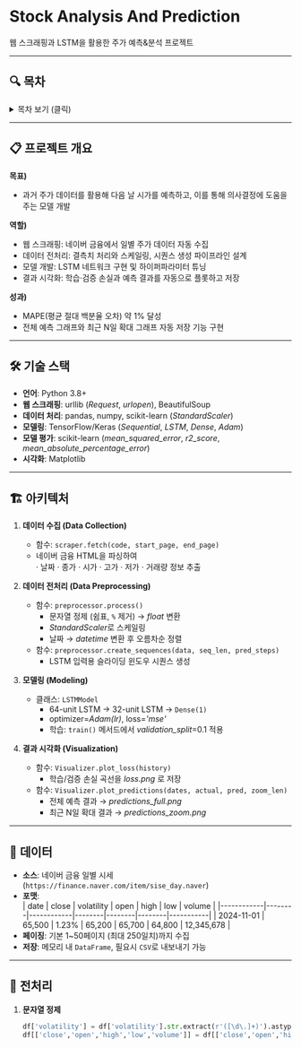 # Stock Analysis And Prediction
웹 스크래핑과 LSTM을 활용한 주가 예측&분석 프로젝트

---

## 🔍 목차

<details>
<summary>목차 보기 (클릭)</summary>

1. [프로젝트 개요](#프로젝트-개요)  
2. [기술 스택](#기술-스택)  
3. [아키텍처](#아키텍처)  
4. [데이터](#데이터)  
5. [전처리](#전처리)  
6. [모델링](#모델링)  
7. [결과 및 평가](#결과-및-평가)  
8. [사용 방법](#사용-방법)  
9. [향후 계획](#향후-계획)  

</details>

---

## 📋 프로젝트 개요

**목표)**  
- 과거 주가 데이터를 활용해 다음 날 시가를 예측하고, 이를 통해 의사결정에 도움을 주는 모델 개발

**역할)**  
- 웹 스크래핑: 네이버 금융에서 일별 주가 데이터 자동 수집  
- 데이터 전처리: 결측치 처리와 스케일링, 시퀀스 생성 파이프라인 설계  
- 모델 개발: LSTM 네트워크 구현 및 하이퍼파라미터 튜닝  
- 결과 시각화: 학습·검증 손실과 예측 결과를 자동으로 플롯하고 저장

**성과)**  
- MAPE(평균 절대 백분율 오차) 약 1% 달성  
- 전체 예측 그래프와 최근 N일 확대 그래프 자동 저장 기능 구현  

---

## 🛠 기술 스택

- **언어**: Python 3.8+  
- **웹 스크래핑**: urllib (*Request*, *urlopen*), BeautifulSoup  
- **데이터 처리**: pandas, numpy, scikit-learn (*StandardScaler*)  
- **모델링**: TensorFlow/Keras (*Sequential*, *LSTM*, *Dense*, *Adam*)  
- **모델 평가**: scikit-learn (*mean_squared_error*, *r2_score*, *mean_absolute_percentage_error*)  
- **시각화**: Matplotlib 

---

## 🏗 아키텍처

1. **데이터 수집 (Data Collection)**
   - 함수: `scraper.fetch(code, start_page, end_page)`
   - 네이버 금융 HTML을 파싱하여  
     · 날짜 · 종가 · 시가 · 고가 · 저가 · 거래량 정보 추출

2. **데이터 전처리 (Data Preprocessing)**
   - 함수: `preprocessor.process()`
     - 문자열 정제 (쉼표, `%` 제거) → *float* 변환  
     - *StandardScaler*로 스케일링  
     - 날짜 → *datetime* 변환 후 오름차순 정렬  
   - 함수: `preprocessor.create_sequences(data, seq_len, pred_steps)`
     - LSTM 입력용 슬라이딩 윈도우 시퀀스 생성

3. **모델링 (Modeling)**
   - 클래스: `LSTMModel`
     - 64-unit LSTM → 32-unit LSTM → `Dense(1)`  
     - optimizer=*Adam(lr)*, loss=*'mse'*  
     - 학습: `train()` 메서드에서 *validation_split*=0.1 적용

4. **결과 시각화 (Visualization)**
   - 함수: `Visualizer.plot_loss(history)`  
     - 학습/검증 손실 곡선을 *loss.png* 로 저장  
   - 함수: `Visualizer.plot_predictions(dates, actual, pred, zoom_len)`  
     - 전체 예측 결과 → *predictions_full.png*  
     - 최근 N일 확대 결과 → *predictions_zoom.png*

---

## 💾 데이터

- **소스**: 네이버 금융 일별 시세 (`https://finance.naver.com/item/sise_day.naver`)  
- **포맷**:  
  | date       | close  | volatility | open   | high   | low    | volume    |
  |------------|--------|------------|--------|--------|--------|-----------|
  | 2024-11-01 | 65,500 | 1.23%      | 65,200 | 65,700 | 64,800 | 12,345,678 |
- **페이징**: 기본 1~50페이지 (최대 250일치)까지 수집  
- **저장**: 메모리 내 `DataFrame`, 필요시 `CSV`로 내보내기 가능  

---

## 🔄 전처리

1. **문자열 정제**  
   ```python
   df['volatility'] = df['volatility'].str.extract(r'([\d\.]+)').astype(float)
   df[['close','open','high','low','volume']] = df[['close','open','high','low','volume']].astype(float)
